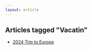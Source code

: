 ```yaml
---
layout: article
---
```


## Articles tagged "Vacatin"
- [2024 Trip to Europe](/articles/2024/24tte)